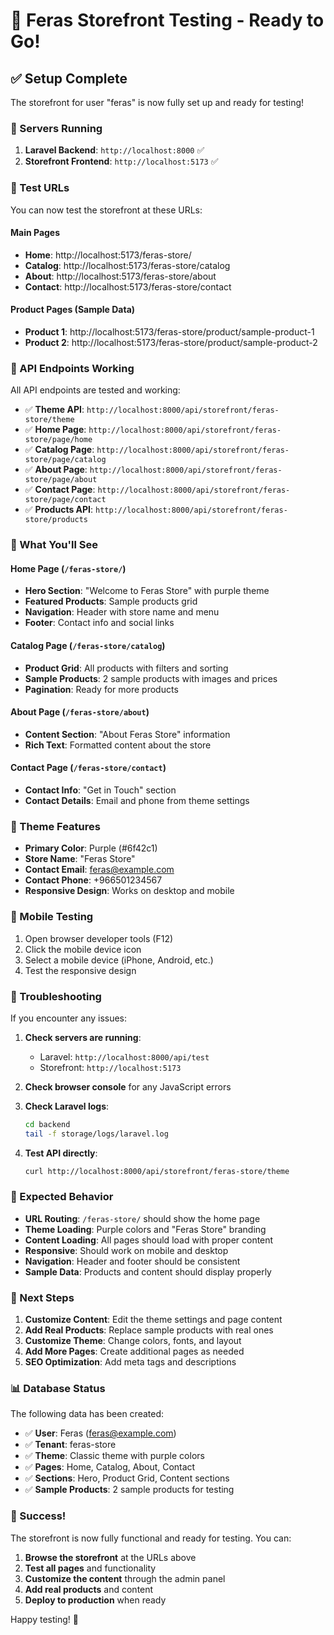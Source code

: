 # 🎉 Feras Storefront Testing - Ready to Go!

## ✅ Setup Complete

The storefront for user "feras" is now fully set up and ready for testing!

### 🚀 Servers Running

1. **Laravel Backend**: `http://localhost:8000` ✅
2. **Storefront Frontend**: `http://localhost:5173` ✅

### 🧪 Test URLs

You can now test the storefront at these URLs:

#### Main Pages
- **Home**: http://localhost:5173/feras-store/
- **Catalog**: http://localhost:5173/feras-store/catalog
- **About**: http://localhost:5173/feras-store/about
- **Contact**: http://localhost:5173/feras-store/contact

#### Product Pages (Sample Data)
- **Product 1**: http://localhost:5173/feras-store/product/sample-product-1
- **Product 2**: http://localhost:5173/feras-store/product/sample-product-2

### 🔌 API Endpoints Working

All API endpoints are tested and working:

- ✅ **Theme API**: `http://localhost:8000/api/storefront/feras-store/theme`
- ✅ **Home Page**: `http://localhost:8000/api/storefront/feras-store/page/home`
- ✅ **Catalog Page**: `http://localhost:8000/api/storefront/feras-store/page/catalog`
- ✅ **About Page**: `http://localhost:8000/api/storefront/feras-store/page/about`
- ✅ **Contact Page**: `http://localhost:8000/api/storefront/feras-store/page/contact`
- ✅ **Products API**: `http://localhost:8000/api/storefront/feras-store/products`

### 🎨 What You'll See

#### Home Page (`/feras-store/`)
- **Hero Section**: "Welcome to Feras Store" with purple theme
- **Featured Products**: Sample products grid
- **Navigation**: Header with store name and menu
- **Footer**: Contact info and social links

#### Catalog Page (`/feras-store/catalog`)
- **Product Grid**: All products with filters and sorting
- **Sample Products**: 2 sample products with images and prices
- **Pagination**: Ready for more products

#### About Page (`/feras-store/about`)
- **Content Section**: "About Feras Store" information
- **Rich Text**: Formatted content about the store

#### Contact Page (`/feras-store/contact`)
- **Contact Info**: "Get in Touch" section
- **Contact Details**: Email and phone from theme settings

### 🎨 Theme Features

- **Primary Color**: Purple (#6f42c1)
- **Store Name**: "Feras Store"
- **Contact Email**: feras@example.com
- **Contact Phone**: +966501234567
- **Responsive Design**: Works on desktop and mobile

### 📱 Mobile Testing

1. Open browser developer tools (F12)
2. Click the mobile device icon
3. Select a mobile device (iPhone, Android, etc.)
4. Test the responsive design

### 🔧 Troubleshooting

If you encounter any issues:

1. **Check servers are running**:
   - Laravel: `http://localhost:8000/api/test`
   - Storefront: `http://localhost:5173`

2. **Check browser console** for any JavaScript errors

3. **Check Laravel logs**:
   ```bash
   cd backend
   tail -f storage/logs/laravel.log
   ```

4. **Test API directly**:
   ```bash
   curl http://localhost:8000/api/storefront/feras-store/theme
   ```

### 🎯 Expected Behavior

- **URL Routing**: `/feras-store/` should show the home page
- **Theme Loading**: Purple colors and "Feras Store" branding
- **Content Loading**: All pages should load with proper content
- **Responsive**: Should work on mobile and desktop
- **Navigation**: Header and footer should be consistent
- **Sample Data**: Products and content should display properly

### 🚀 Next Steps

1. **Customize Content**: Edit the theme settings and page content
2. **Add Real Products**: Replace sample products with real ones
3. **Customize Theme**: Change colors, fonts, and layout
4. **Add More Pages**: Create additional pages as needed
5. **SEO Optimization**: Add meta tags and descriptions

### 📊 Database Status

The following data has been created:

- ✅ **User**: Feras (feras@example.com)
- ✅ **Tenant**: feras-store
- ✅ **Theme**: Classic theme with purple colors
- ✅ **Pages**: Home, Catalog, About, Contact
- ✅ **Sections**: Hero, Product Grid, Content sections
- ✅ **Sample Products**: 2 sample products for testing

### 🎉 Success!

The storefront is now fully functional and ready for testing. You can:

1. **Browse the storefront** at the URLs above
2. **Test all pages** and functionality
3. **Customize the content** through the admin panel
4. **Add real products** and content
5. **Deploy to production** when ready

Happy testing! 🚀



